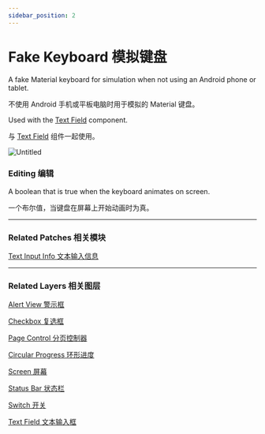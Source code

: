 ```yaml
---
sidebar_position: 2
---
```


# Fake Keyboard 模拟键盘

 

A fake Material keyboard for simulation when not using an Android phone or tablet.

不使用 Android 手机或平板电脑时用于模拟的 Material 键盘。

Used with the [Text Field](https://www.notion.so/Text-Field-4a2ab8b08c3a49d19b19e4f715dedf41) component.

与 [Text Field](https://www.notion.so/Text-Field-4a2ab8b08c3a49d19b19e4f715dedf41) 组件一起使用。

![Untitled](https://s3.us-west-2.amazonaws.com/secure.notion-static.com/729258b9-8373-4177-a814-beb9e9019107/Untitled.png?X-Amz-Algorithm=AWS4-HMAC-SHA256&X-Amz-Content-Sha256=UNSIGNED-PAYLOAD&X-Amz-Credential=AKIAT73L2G45EIPT3X45%2F20220602%2Fus-west-2%2Fs3%2Faws4_request&X-Amz-Date=20220602T190236Z&X-Amz-Expires=86400&X-Amz-Signature=d4176c80c1273bf2cb36d65cbebffbac4806bb76b29cc83baeb993d63f178ff2&X-Amz-SignedHeaders=host&response-content-disposition=filename%20%3D%22Untitled.png%22&x-id=GetObject)

### Editing 编辑

A boolean that is true when the keyboard animates on screen.

一个布尔值，当键盘在屏幕上开始动画时为真。

------

### Related Patches 相关模块

[Text Input Info 文本输入信息](https://www.notion.so/Text-Input-Info-dfa5b72d8f5e4bd8b1f679117406f268)

------

### Related Layers 相关图层

[Alert View 警示框](https://www.notion.so/Alert-View-82a7c414b0c04e489c7efe4bea7a239d)

[Checkbox 复选框](https://www.notion.so/Checkbox-3b26d11b40fe4fd6b4331fa09afc1b47)

[Page Control 分页控制器](https://www.notion.so/Page-Control-73fd8adb143a4b34a3267ece18dfd876)

[Circular Progress 环形进度](https://www.notion.so/Circular-Progress-df848ba8986b4983aaa59dbf7c05faae)

[Screen 屏幕](https://www.notion.so/Screen-a0d1e5fd463540a6b93c635a9706cab2)

[Status Bar 状态栏](https://www.notion.so/Status-Bar-c2583cf542a241949665528cff2c5031)

[Switch 开关](https://www.notion.so/Switch-4171567de6384966b26842c68b41155d)

[Text Field 文本输入框](https://www.notion.so/Text-Field-4a2ab8b08c3a49d19b19e4f715dedf41)
